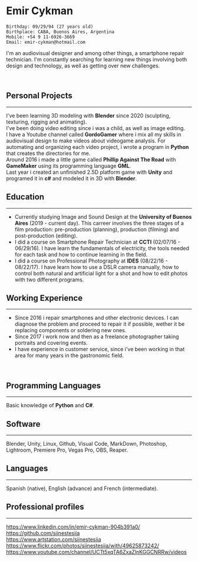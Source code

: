 # **Emir Cykman** 

```
Birthday: 09/29/94 (27 years old) 
Birthplace: CABA, Buenos Aires, Argentina  
Mobile: +54 9 11-6926-3669  
Email: emir-cykman@hotmail.com  
```

I'm an audiovisual designer and among other things, a smartphone repair technician. I'm constantly searching for learning new things involving both design and technology, as well as getting over new challenges. 

<br/>

## **Personal Projects**
---
I've been learning 3D modeling with **Blender** since 2020 (sculpting, texturing, rigging and animating).  
I've been doing video editing since i was a child, as well as image editing.  
I have a Youtube channel called **GordoGamer** where i mix all my skills in audiovisual design to make videos about videogame analysis.
For automating and organizing each video project, i wrote a program in **Python** that creates the directories for me.   
Around 2016 i made a little game called **Phillip Against The Road** with **GameMaker** using its programming language **GML**.   
Last year i created an unfinished 2.5D platform game with **Unity** and programed it in **c#** and modeled it in 3D with **Blender**.  

## **Education**
---
* Currently studying Image and Sound Design at the **University of Buenos Aires** (2019 - current day). This carreer involves the three stages of a film production: pre-production (planning), production (filming) and post-production (editing).   
* I did a course on Smartphone Repair Technician at **CCTI** (02/07/16 - 06/29/16). I have learn the fundamentals of electricity, the tools needed for each task and how to continue learning in the field.  
* I did a course on Professional Photography at **IDES** (08/22/16 - 08/22/17). I have learn how to use a DSLR camera manually, how to control both natural and artificial light for a shot and how to edit photos with two different programs.  

## **Working Experience**
---
* Since 2016 i repair smartphones and other electronic devices. I can diagnose the problem and proceed to repair it if possible, wether it be replacing components or soldering new ones.
* Since 2017 i work now and then as a freelance photographer taking portraits and covering events.
* I have experience in customer service, since i've been working in that area for many years in the gastronomic field.

<br/>

## **Programming Languages**
---
Basic knowledge of **Python** and **C#**.

## **Software**
---
Blender, Unity, Linux, Github, Visual Code, MarkDown, Photoshop, Lightroom, Premiere Pro, Vegas Pro, OBS, Reaper. 

## **Languages**
---
Spanish (native), English (advance) and French (intermediate).  

## **Professional profiles**
---
https://www.linkedin.com/in/emir-cykman-904b391a0/  
https://github.com/siinestesiia  
https://www.artstation.com/siinestesiia  
https://www.flickr.com/photos/siinestesiia/with/49625873242/  
https://www.youtube.com/channel/UCTt5xqTA6ZxaZlnKGGCNRRw/videos  
